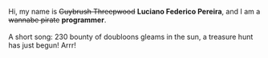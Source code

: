 Hi, my name is ~~Guybrush Threepwood~~ **Luciano Federico Pereira**, and I am a ~~wannabe pirate~~ **programmer**.<br><br>A short song: 230 bounty of doubloons gleams in the sun, a treasure hunt has just begun! Arrr!
